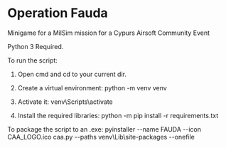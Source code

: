 # Operation Fauda
Minigame for a MilSim mission for a Cypurs Airsoft Community Event


Python 3 Required.

To run the script:
1) Open cmd and cd to your current dir.

2) Create a virtual environment:
    python -m venv venv
    
3) Activate it:
    venv\Scripts\activate
    
4) Install the required libraries:
    python -m pip install -r requirements.txt
    
To package the script to an .exe:
    pyinstaller --name FAUDA --icon CAA_LOGO.ico caa.py --paths venv\Lib\site-packages --onefile
